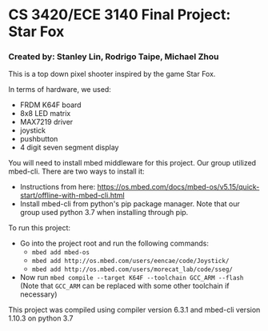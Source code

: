 # CS 3420/ECE 3140 Final Project: Star Fox
### Created by: Stanley Lin, Rodrigo Taipe, Michael Zhou

This is a top down pixel shooter inspired by the game Star Fox.

In terms of hardware, we used:
* FRDM K64F board
* 8x8 LED matrix
* MAX7219 driver
* joystick
* pushbutton
* 4 digit seven segment display

You will need to install mbed middleware for this project. Our group utilized mbed-cli. There are two ways to install it:
* Instructions from here: https://os.mbed.com/docs/mbed-os/v5.15/quick-start/offline-with-mbed-cli.html
* Install mbed-cli from python's pip package manager. Note that our group used python 3.7 when installing through pip.

To run this project:
* Go into the project root and run the following commands:
	* `mbed add mbed-os`
	* `mbed add http://os.mbed.com/users/eencae/code/Joystick/`
	* `mbed add http://os.mbed.com/users/morecat_lab/code/sseg/`
* Now run `mbed compile --target K64F --toolchain GCC_ARM --flash` (Note that `GCC_ARM` can be replaced with some other toolchain if necessary)

This project was compiled using compiler version 6.3.1 and mbed-cli version 1.10.3 on python 3.7
